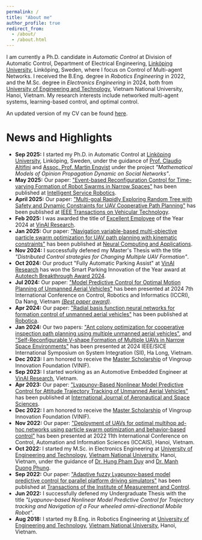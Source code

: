 ```yaml
---
permalink: /
title: "About me"
author_profile: true
redirect_from: 
  - /about/
  - /about.html
---
```


I am currently a Ph.D. candidate in *Automatic Control* at Division of Automatic Control, Department of Electrical Engineering, [Linköping University](https://liu.se/en/), Linköping, Sweden, where I focus on Control of Multi-agent Networks. I received the B.Eng. degree in *Robotics Engineering* in 2022, and the M.Sc. degree in *Electronics Engineering* in 2024, both from [University of Engineering and Technology](https://uet.vnu.edu.vn/), Vietnam National University, Hanoi, Vietnam. My research interests include networked multi-agent systems, learning-based control, and optimal control.

An updated version of my CV can be found [here](/files/cv.pdf).

<!-- # Contact
**Duy-Nam Bui**\\
Division of Automatic Control (RT)\\
Department of Electrical Engineering (ISY)\\
Linköping University\\ -->
<!-- Campus Valla, Building B, entrance 27, room 3A:455
581 83 Linköping, Sweden -->
<!-- *Emails:* -->
<!-- khac-hoang.ngo [at] liu [dot] se (working)\\ -->
<!-- duynam.robotics [at] gmail [dot] com (personal) -->

<!-- # Research interests -->

<!-- My research directions evolve around the efficient coordination of multi-agent systems by considering robustness, scalability, and safety. More specifically, my interests include: -->
<!-- - Motion planning -->

# News and Highlights
- **Sep 2025:** I started my Ph.D. in Automatic Control at [Linköping University](https://liu.se/en/), Linköping, Sweden, under the guidance of [Prof. Claudio Altifini](https://scholar.google.com/citations?user=t6F0uycAAAAJ) and [Assoc. Prof. Martin Enqvist](https://scholar.google.com/citations?user=0ojFbaUAAAAJ&hl=en) under the project *"Mathematical Models of Opinion Propagation Dynamic on Social Networks"*.
- **May 2025:** Our paper: ["Event-based Reconfiguration Control for Time-varying Formation of Robot Swarms in Narrow Spaces"](/publications/2025-05-erc) has been published at [Intelligent Service Robotics](https://link.springer.com/journal/11370).
- **April 2025:** Our paper: ["Multi-goal Rapidly Exploring Random Tree with Safety and Dynamic Constraints for UAV Cooperative Path Planning"](/publications/2025-04-multirrt) has been published at [IEEE Transactions on Vehicular Technology](https://ieeexplore.ieee.org/xpl/RecentIssue.jsp?punumber=25).
- **Feb 2025:** I was awarded the title of [Excellent Employee](/achievement/) of the Year 2024 at [VinAI Research](https://www.vinai.io/).
- **Jan 2025:** Our paper: ["Navigation variable-based multi-objective particle swarm optimization for UAV path planning with kinematic constraints"](/publications/2025-01-nmopso) has been published at [Neural Computing and Applications](https://link.springer.com/journal/521).
- **Nov 2024:** I successfully defened my Master's Thesis with the title *"Distributed Control strategies for Changing Multiple UAV Formation"*.
- **Oct 2024:** Our product "Fully Automatic Parking Assist" at [VinAI Research](https://www.vinai.io/) has won the Smart Parking Innovation of the Year award at [Autotech Breakthrough Award 2024](https://autotechbreakthrough.com/2024-winners/).
- **Jul 2024:** Our paper: ["Model Predictive Control for Optimal Motion Planning of Unmanned Aerial Vehicles"](/publications/2024-07-iccri) has been presented at 2024 7th International Conference on Control, Robotics and Informatics (ICCRI), Da Nang, Vietnam [*(Best paper award)*](/achievement).
- **Apr 2024:** Our paper: ["Radial basis function neural networks for formation control of unmanned aerial vehicles"](/publications/2024-04-rbfbsmc) has been published at [Robotica](https://www.cambridge.org/core/journals/robotica).
- **Jan 2024:** Our two papers: ["Ant colony optimization for cooperative inspection path planning using multiple unmanned aerial vehicles"](/publications/2024-01-sii-1), and ["Self-Reconfigurable V-shape Formation of Multiple UAVs in Narrow Space Environments"](/publications/2024-01-sii-2) has been presented at 2024 IEEE/SICE International Symposium on System Integration (SII), Ha Long, Vietnam.
- **Dec 2023:** I am honored to receive the [Master Scholarship](/achievement/) of Vingroup Innovation Foundation (VINIF).
- **Sep 2023:** I started working as an Automotive Embedded Engineer at [VinAI Research](https://www.vinai.io/), Vietnam.
- **Apr 2023:** Our paper: ["Lyapunov-Based Nonlinear Model Predictive Control for Attitude Trajectory Tracking of Unmanned Aerial Vehicles"](/publications/2023-04-lnmpc) has been published at [International Journal of Aeronautical and Space Sciences](https://link.springer.com/journal/42405).
- **Dec 2022:** I am honored to receive the [Master Scholarship](/achievement/) of Vingroup Innovation Foundation (VINIF).
- **Nov 2022:** Our paper: ["Deployment of UAVs for optimal multihop ad-hoc networks using particle swarm optimization and behavior-based control"](/publications/2022-11-iccais) has been presented at 2022 11th International Conference on Control, Automation and Information Sciences (ICCAIS), Hanoi, Vietnam.
- **Oct 2022:** I started my M.Sc. in Electronics Engineering at [University of Engineering and Technology](https://uet.vnu.edu.vn/), [Vietnam National University](https://www.vnu.edu.vn/home/), Hanoi, Vietnam, under the guidance of [Dr. Hung Pham Duy](https://scholar.google.com.vn/citations?user=3el0x_oAAAAJ) and [Dr. Manh Duong Phung](https://scholar.google.com.vn/citations?user=JE-a1MkAAAAJ).
- **Sep 2022:** Our paper: ["Adaptive fuzzy Lyapunov-based model predictive control for parallel platform driving simulators"](/publications/2022-09-aflmpc) has been published at [Transactions of the Institute of Measurement and Control](https://journals.sagepub.com/home/TIM).
- **Jun 2022:** I successfully defened my Undergraduate Thesis with the title *"Lyapunov-based Nonlinear Model Predictive Control for Trajectory tracking and Navigation of a Four wheeled omni-directional Mobile Robot"*.
- **Aug 2018:** I started my B.Eng. in Robotics Engineering at [University of Engineering and Technology](https://uet.vnu.edu.vn/), [Vietnam National University](https://www.vnu.edu.vn/home/), Hanoi, Vietnam.